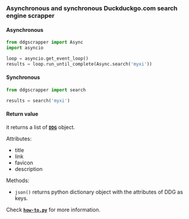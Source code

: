 ### Asynchronous and synchronous Duckduckgo.com search engine scrapper

#### Asynchronous
```python
from ddgscrapper import Async
import asyncio

loop = asyncio.get_event_loop()
results = loop.run_until_complete(Async.search('myxi'))
```
#### Synchronous
```python
from ddgscrapper import search

results = search('myxi')
```

#### Return value
it returns a list of [**`DDG`**](https://github.com/m-y-x-i/duckduckgo-scrapper/blob/9a257ad4d92defe606e3d6b7321904d2d18e8b35/ddg_scrapper.py#L7-L16) object. 


Attributes:
 - title
 - link
 - favicon
 - description

Methods:
 - `json()`
returns python dictionary object with the attributes of DDG as keys.

Check [**`how-to.py`**](https://github.com/m-y-x-i/duckduckgo-scrapper/blob/main/how-to.py#L16-L25) for more information.
